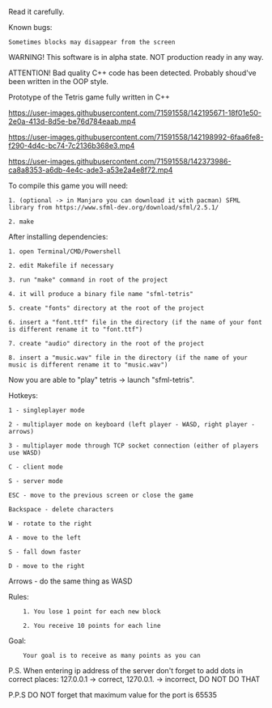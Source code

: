 Read it carefully.

Known bugs:

    Sometimes blocks may disappear from the screen

WARNING!
This software is in alpha state. NOT production ready in any way. 

ATTENTION!
Bad quality C++ code has been detected. Probably shoud've been written in the OOP style.

Prototype of the Tetris game fully written in C++


https://user-images.githubusercontent.com/71591558/142195671-18f01e50-2e0a-413d-8d5e-be76d784eaab.mp4


https://user-images.githubusercontent.com/71591558/142198992-6faa6fe8-f290-4d4c-bc74-7c2136b368e3.mp4


https://user-images.githubusercontent.com/71591558/142373986-ca8a8353-a6db-4e4c-ade3-a53e2a4e8f72.mp4


To compile this game you will need:

    1. (optional -> in Manjaro you can download it with pacman) SFML library from https://www.sfml-dev.org/download/sfml/2.5.1/
    
    2. make

After installing dependencies:

    1. open Terminal/CMD/Powershell
    
    2. edit Makefile if necessary
    
    3. run "make" command in root of the project
    
    4. it will produce a binary file name "sfml-tetris"
    
    5. create "fonts" directory at the root of the project
    
    6. insert a "font.ttf" file in the directory (if the name of your font is different rename it to "font.ttf")
    
    7. create "audio" directory in the root of the project
    
    8. insert a "music.wav" file in the directory (if the name of your music is different rename it to "music.wav")

Now you are able to "play" tetris -> launch "sfml-tetris".

Hotkeys:

    1 - singleplayer mode
   
    2 - multiplayer mode on keyboard (left player - WASD, right player - arrows)
   
    3 - multiplayer mode through TCP socket connection (either of players use WASD)
   
    C - client mode
   
    S - server mode
   
    ESC - move to the previous screen or close the game
   
    Backspace - delete characters
   
    W - rotate to the right
   
    A - move to the left
   
    S - fall down faster
   
    D - move to the right
   
   Arrows - do the same thing as WASD
   
Rules:

        1. You lose 1 point for each new block
        
        2. You receive 10 points for each line

Goal:

        Your goal is to receive as many points as you can
  
P.S. When entering ip address of the server don't forget to add dots in correct places: 127.0.0.1 -> correct, 1270.0.1. -> incorrect, DO NOT DO THAT

P.P.S DO NOT forget that maximum value for the port is 65535
